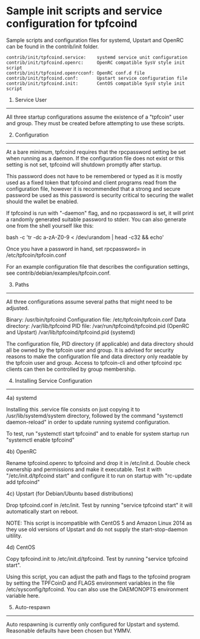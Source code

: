 Sample init scripts and service configuration for tpfcoind
==========================================================

Sample scripts and configuration files for systemd, Upstart and OpenRC
can be found in the contrib/init folder.

    contrib/init/tpfcoind.service:    systemd service unit configuration
    contrib/init/tpfcoind.openrc:     OpenRC compatible SysV style init script
    contrib/init/tpfcoind.openrcconf: OpenRC conf.d file
    contrib/init/tpfcoind.conf:       Upstart service configuration file
    contrib/init/tpfcoind.init:       CentOS compatible SysV style init script

1. Service User
---------------------------------

All three startup configurations assume the existence of a "tpfcoin" user
and group.  They must be created before attempting to use these scripts.

2. Configuration
---------------------------------

At a bare minimum, tpfcoind requires that the rpcpassword setting be set
when running as a daemon.  If the configuration file does not exist or this
setting is not set, tpfcoind will shutdown promptly after startup.

This password does not have to be remembered or typed as it is mostly used
as a fixed token that tpfcoind and client programs read from the configuration
file, however it is recommended that a strong and secure password be used
as this password is security critical to securing the wallet should the
wallet be enabled.

If tpfcoind is run with "-daemon" flag, and no rpcpassword is set, it will
print a randomly generated suitable password to stderr.  You can also
generate one from the shell yourself like this:

bash -c 'tr -dc a-zA-Z0-9 < /dev/urandom | head -c32 && echo'

Once you have a password in hand, set rpcpassword= in /etc/tpfcoin/tpfcoin.conf

For an example configuration file that describes the configuration settings,
see contrib/debian/examples/tpfcoin.conf.

3. Paths
---------------------------------

All three configurations assume several paths that might need to be adjusted.

Binary:              /usr/bin/tpfcoind
Configuration file:  /etc/tpfcoin/tpfcoin.conf
Data directory:      /var/lib/tpfcoind
PID file:            /var/run/tpfcoind/tpfcoind.pid (OpenRC and Upstart)
                     /var/lib/tpfcoind/tpfcoind.pid (systemd)

The configuration file, PID directory (if applicable) and data directory
should all be owned by the tpfcoin user and group.  It is advised for security
reasons to make the configuration file and data directory only readable by the
tpfcoin user and group.  Access to tpfcoin-cli and other tpfcoind rpc clients
can then be controlled by group membership.

4. Installing Service Configuration
-----------------------------------

4a) systemd

Installing this .service file consists on just copying it to
/usr/lib/systemd/system directory, followed by the command
"systemctl daemon-reload" in order to update running systemd configuration.

To test, run "systemctl start tpfcoind" and to enable for system startup run
"systemctl enable tpfcoind"

4b) OpenRC

Rename tpfcoind.openrc to tpfcoind and drop it in /etc/init.d.  Double
check ownership and permissions and make it executable.  Test it with
"/etc/init.d/tpfcoind start" and configure it to run on startup with
"rc-update add tpfcoind"

4c) Upstart (for Debian/Ubuntu based distributions)

Drop tpfcoind.conf in /etc/init.  Test by running "service tpfcoind start"
it will automatically start on reboot.

NOTE: This script is incompatible with CentOS 5 and Amazon Linux 2014 as they
use old versions of Upstart and do not supply the start-stop-daemon uitility.

4d) CentOS

Copy tpfcoind.init to /etc/init.d/tpfcoind. Test by running "service tpfcoind start".

Using this script, you can adjust the path and flags to the tpfcoind program by
setting the TPFCoinD and FLAGS environment variables in the file
/etc/sysconfig/tpfcoind. You can also use the DAEMONOPTS environment variable here.

5. Auto-respawn
-----------------------------------

Auto respawning is currently only configured for Upstart and systemd.
Reasonable defaults have been chosen but YMMV.
